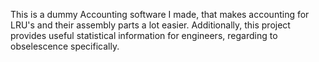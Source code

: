 This is a dummy Accounting software I made, that makes accounting for LRU's and their assembly parts a lot easier. Additionally, this project provides useful statistical information for engineers, regarding to obselescence specifically. 

